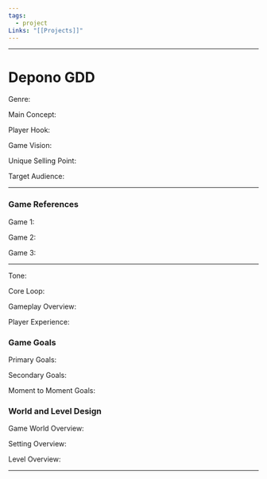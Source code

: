 ```yaml
---
tags:
  - project
Links: "[[Projects]]"
---
```

---
# Depono GDD

Genre:

Main Concept:

Player Hook:

Game Vision:

Unique Selling Point:

Target Audience:

---
### Game References

Game 1:

Game 2:

Game 3:

---

Tone:

Core Loop:

Gameplay Overview:

Player Experience:

### Game Goals

Primary Goals:

Secondary Goals:

Moment to Moment Goals:

### World and Level Design

Game World Overview:

Setting Overview:

Level Overview:

---


